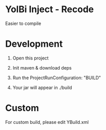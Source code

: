 # YolBi Inject - Recode

Easier to compile

# Development

1. Open this project

2. Init maven & download deps

3. Run the ProjectRunConfiguration: "BUILD"

4. Your jar will appear in ./build

# Custom

For custom build, please edit YBuild.xml
